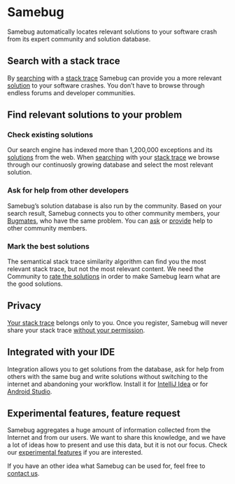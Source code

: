 # Samebug

Samebug automatically locates relevant solutions to your software crash from its expert community and solution database.

## Search with a stack trace

By [searching](/docs/search) with a [stack trace](/docs/stack-trace) Samebug can provide you a
more relevant [solution](/docs/solution)
to your software crashes. You don’t have to browse through endless forums
and developer communities.

## Find relevant solutions to your problem

### Check existing solutions

Our search engine has indexed more than 1,200,000 exceptions and its [solutions](/docs/solution)
from the web. When [searching](/docs/search) with your [stack trace](/docs/stack-trace) we browse through our
continuosly growing database and select the most relevant solution.

### Ask for help from other developers

Samebug’s solution database is also run by the community. Based on your search result,
Samebug connects you to other community members, your [Bugmates](/docs/bugmate), who have
the same problem. You can [ask](/docs/help-requests) or [provide](/docs/write-tip)
help to other community members.

### Mark the best solutions

The semantical stack trace similarity algorithm can find you the most relevant stack trace, but
not the most relevant content. We need the Community to [rate the solutions](/docs/solution/rating-solutions)
in order to make Samebug learn what are the good solutions.

## Privacy

[Your stack trace](/docs/privacy) belongs only to you. Once you register, Samebug will never
share your stack trace [without your permission](/docs/workspace).

## Integrated with your IDE

Integration allows you to get solutions from the database, ask for help from
others with the same bug and write solutions without switching to the internet
and abandoning your workflow. Install it for [IntelliJ Idea](/docs/integration/intellij-idea/install)
or for [Android Studio](/docs/integration/android-studio/install).

## Experimental features, feature request

Samebug aggregates a huge amount of information collected from the Internet and from our users.
We want to share this knowledge, and we have a lot of ideas how to present and use this data,
but it is not our focus. Check our [experimental features](/docs/experimental-features) if you are
interested.

If you have an other idea what Samebug can be used for, feel free to [contact us](mailto:hello@samebug.io).
